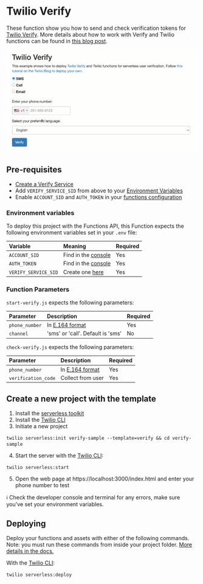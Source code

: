 # Twilio Verify

These function show you how to send and check verification tokens for [Twilio Verify](https://www.twilio.com/docs/verify/api). More details about how to work with Verify and Twilio functions can be found in [this blog post](https://www.twilio.com/blog/serverless-phone-verification).

![phone-verification-gif](https://github.com/robinske/serverless-phone-verification/blob/master/phone-verification.gif?raw=true)

## Pre-requisites

 *  [Create a Verify Service](https://www.twilio.com/console/verify/services)
 *  Add `VERIFY_SERVICE_SID` from above to your [Environment Variables](https://www.twilio.com/console/functions/configure)
 *  Enable `ACCOUNT_SID` and `AUTH_TOKEN` in your [functions configuration](https://www.twilio.com/console/functions/configure)

### Environment variables

To deploy this project with the Functions API, this Function expects the following environment variables set in your `.env` file:

| Variable             | Meaning                                                            | Required |
| :------------------- | :----------------------------------------------------------------- | :------- |
| `ACCOUNT_SID`        | Find in the [console](https://www.twilio.com/console)              | Yes      |
| `AUTH_TOKEN`         | Find in the [console](https://www.twilio.com/console)              | Yes      |
| `VERIFY_SERVICE_SID` | Create one [here](https://www.twilio.com/console/verify/services)  | Yes      |

### Function Parameters

`start-verify.js` expects the following parameters:

| Parameter            | Description                                                       | Required |
| :------------------- | :-----------------------------------------------------------------| :------- |
| `phone_number`       | In [E.164 format](https://www.twilio.com/docs/glossary/what-e164) | Yes      |
| `channel`            | 'sms' or 'call'. Default is 'sms'                                 | No       |

`check-verify.js` expects the following parameters:

| Parameter            | Description                                                       | Required |
| :------------------- | :-----------------------------------------------------------------| :------- |
| `phone_number`       | In [E.164 format](https://www.twilio.com/docs/glossary/what-e164) | Yes      |
| `verification_code`  | Collect from user                                                 | Yes      |

## Create a new project with the template

1. Install the [serverless toolkit](https://www.twilio.com/docs/labs/serverless-toolkit/getting-started)
2. Install the [Twilio CLI](https://www.twilio.com/docs/twilio-cli/quickstart#install-twilio-cli)
3. Initiate a new project

```
twilio serverless:init verify-sample --template=verify && cd verify-sample
```

4. Start the server with the [Twilio CLI](https://www.twilio.com/docs/twilio-cli/quickstart):

```
twilio serverless:start
```

5. Open the web page at https://localhost:3000/index.html and enter your phone number to test

ℹ️ Check the developer console and terminal for any errors, make sure you've set your environment variables.

## Deploying

Deploy your functions and assets with either of the following commands. Note: you must run these commands from inside your project folder. [More details in the docs.](https://www.twilio.com/docs/labs/serverless-toolkit)

With the [Twilio CLI](https://www.twilio.com/docs/twilio-cli/quickstart):
```
twilio serverless:deploy
```
